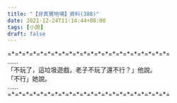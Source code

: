 ```yaml
---
title: "【非真實地場】資料(388)"
date: 2021-12-24T11:14:44+08:00
tags: [小說]
draft: false
---
```


=\*=\*=\*=\*=\*=\*=\*=\*=\*=\*=\*=\*=\*=\*=\*=\*=\*=\*=\*=\*=\*=\*=  
......  
「不玩了，這垃圾遊戲，老子不玩了還不行？」他說。  
「不行」她說。  
......  
=\*=\*=\*=\*=\*=\*=\*=\*=\*=\*=\*=\*=\*=\*=\*=\*=\*=\*=\*=\*=\*=\*=  